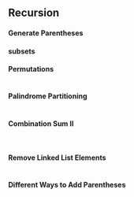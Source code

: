 ## Recursion


#### Generate Parentheses


#### subsets


#### Permutations
```

```

#### Palindrome Partitioning
```

```

#### Combination Sum II

```


```

#### Remove Linked List Elements

```

```

#### Different Ways to Add Parentheses

```

```





